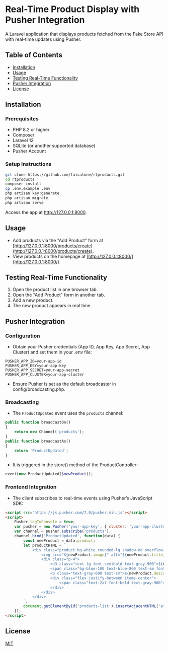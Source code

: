 # Real-Time Product Display with Pusher Integration

A Laravel application that displays products fetched from the Fake Store API with real-time updates using Pusher.

## Table of Contents
- [Installation](#installation)
- [Usage](#usage)
- [Testing Real-Time Functionality](#testing-real-time-functionality)
- [Pusher Integration](#pusher-integration)
- [License](#license)

## Installation

### Prerequisites
- PHP 8.2 or higher
- Composer
- Laravel 12
- SQLite (or another supported database)
- Pusher Account

### Setup Instructions
```bash
git clone https://github.com/faisalone/rtproducts.git
cd rtproducts
composer install
cp .env.example .env
php artisan key:generate
php artisan migrate
php artisan serve
```
Access the app at http://127.0.0.1:8000.

## Usage

- Add products via the "Add Product" form at [http://127.0.0.1:8000/products/create](http://127.0.0.1:8000/products/create).
- View products on the homepage at [http://127.0.0.1:8000/](http://127.0.0.1:8000/).

## Testing Real-Time Functionality

1. Open the product list in one browser tab.
2. Open the "Add Product" form in another tab.
3. Add a new product.
4. The new product appears in real time.

## Pusher Integration

### Configuration

- Obtain your Pusher credentials (App ID, App Key, App Secret, App Cluster) and set them in your .env file:
```dotenv
PUSHER_APP_ID=your-app-id
PUSHER_APP_KEY=your-app-key
PUSHER_APP_SECRET=your-app-secret
PUSHER_APP_CLUSTER=your-app-cluster
```
- Ensure Pusher is set as the default broadcaster in config/broadcasting.php.

### Broadcasting

- The `ProductUpdated` event uses the `products` channel:
```php
public function broadcastOn()
{
    return new Channel('products');
}
public function broadcastAs()
{
    return 'ProductUpdated';
}
```
- It is triggered in the store() method of the ProductController:
```php
event(new ProductUpdated($newProduct));
```

### Frontend Integration

- The client subscribes to real-time events using Pusher’s JavaScript SDK:
```html
<script src="https://js.pusher.com/7.0/pusher.min.js"></script>
<script>
    Pusher.logToConsole = true;
    var pusher = new Pusher('your-app-key', { cluster: 'your-app-cluster' });
    var channel = pusher.subscribe('products');
    channel.bind('ProductUpdated', function(data) {
        const newProduct = data.product;
        let productHTML = `
            <div class="product bg-white rounded-lg shadow-md overflow-hidden hover:shadow-lg transition-shadow duration-300">
                <img src="${newProduct.image}" alt="${newProduct.title}" class="w-full h-48 object-cover">
                <div class="p-4">
                    <h3 class="text-lg font-semibold text-gray-900">${newProduct.title}</h3>
                    <span class="bg-blue-100 text-blue-800 text-sm font-medium px-2.5 py-0.5 rounded">${newProduct.category}</span>
                    <p class="text-gray-600 text-sm">${newProduct.description}</p>
                    <div class="flex justify-between items-center">
                        <span class="text-2xl font-bold text-gray-900">$${newProduct.price}</span>
                    </div>
                </div>
            </div>
        `;
        document.getElementById('products-list').insertAdjacentHTML('afterbegin', productHTML);
    });
</script>
```

## License

[MIT](LICENSE)